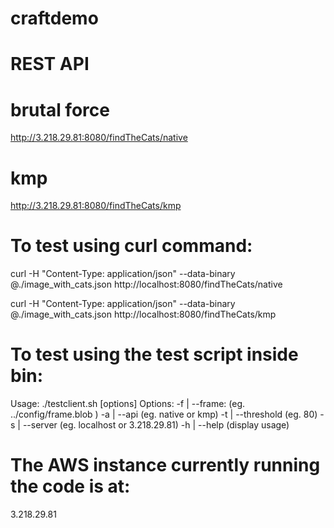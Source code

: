 # craftdemo

# REST API 
# brutal force
http://3.218.29.81:8080/findTheCats/native
# kmp
http://3.218.29.81:8080/findTheCats/kmp

# To test using curl command:

curl -H "Content-Type: application/json" --data-binary @./image_with_cats.json http://localhost:8080/findTheCats/native

curl -H "Content-Type: application/json" --data-binary @./image_with_cats.json http://localhost:8080/findTheCats/kmp

# To test using the test script inside bin:
Usage: ./testclient.sh [options]
Options:
 -f | --frame: <fileName> (eg. ../config/frame.blob )
 -a | --api <apiName> (eg. native or kmp)
 -t | --threshold <matchPercentage> (eg. 80)
 -s | --server <serverAddress> (eg. localhost or 3.218.29.81)
 -h | --help (display usage)

# The AWS instance currently running the code is at:
3.218.29.81
